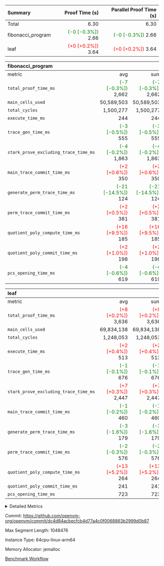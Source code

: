 | Summary | Proof Time (s) | Parallel Proof Time (s) |
|:---|---:|---:|
| Total |  6.30 |  6.30 |
| fibonacci_program | <span style='color: green'>(-0 [-0.3%])</span> 2.66 | <span style='color: green'>(-0 [-0.3%])</span> 2.66 |
| leaf | <span style='color: red'>(+0 [+0.2%])</span> 3.64 | <span style='color: red'>(+0 [+0.2%])</span> 3.64 |


| fibonacci_program |||||
|:---|---:|---:|---:|---:|
|metric|avg|sum|max|min|
| `total_proof_time_ms ` | <span style='color: green'>(-7 [-0.3%])</span> 2,662 | <span style='color: green'>(-7 [-0.3%])</span> 2,662 | <span style='color: green'>(-7 [-0.3%])</span> 2,662 | <span style='color: green'>(-7 [-0.3%])</span> 2,662 |
| `main_cells_used     ` |  50,589,503 |  50,589,503 |  50,589,503 |  50,589,503 |
| `total_cycles        ` |  1,500,277 |  1,500,277 |  1,500,277 |  1,500,277 |
| `execute_time_ms     ` |  244 |  244 |  244 |  244 |
| `trace_gen_time_ms   ` | <span style='color: green'>(-3 [-0.5%])</span> 555 | <span style='color: green'>(-3 [-0.5%])</span> 555 | <span style='color: green'>(-3 [-0.5%])</span> 555 | <span style='color: green'>(-3 [-0.5%])</span> 555 |
| `stark_prove_excluding_trace_time_ms` | <span style='color: green'>(-4 [-0.2%])</span> 1,863 | <span style='color: green'>(-4 [-0.2%])</span> 1,863 | <span style='color: green'>(-4 [-0.2%])</span> 1,863 | <span style='color: green'>(-4 [-0.2%])</span> 1,863 |
| `main_trace_commit_time_ms` | <span style='color: red'>(+2 [+0.6%])</span> 350 | <span style='color: red'>(+2 [+0.6%])</span> 350 | <span style='color: red'>(+2 [+0.6%])</span> 350 | <span style='color: red'>(+2 [+0.6%])</span> 350 |
| `generate_perm_trace_time_ms` | <span style='color: green'>(-21 [-14.5%])</span> 124 | <span style='color: green'>(-21 [-14.5%])</span> 124 | <span style='color: green'>(-21 [-14.5%])</span> 124 | <span style='color: green'>(-21 [-14.5%])</span> 124 |
| `perm_trace_commit_time_ms` | <span style='color: red'>(+2 [+0.5%])</span> 381 | <span style='color: red'>(+2 [+0.5%])</span> 381 | <span style='color: red'>(+2 [+0.5%])</span> 381 | <span style='color: red'>(+2 [+0.5%])</span> 381 |
| `quotient_poly_compute_time_ms` | <span style='color: red'>(+16 [+9.5%])</span> 185 | <span style='color: red'>(+16 [+9.5%])</span> 185 | <span style='color: red'>(+16 [+9.5%])</span> 185 | <span style='color: red'>(+16 [+9.5%])</span> 185 |
| `quotient_poly_commit_time_ms` | <span style='color: red'>(+2 [+1.0%])</span> 198 | <span style='color: red'>(+2 [+1.0%])</span> 198 | <span style='color: red'>(+2 [+1.0%])</span> 198 | <span style='color: red'>(+2 [+1.0%])</span> 198 |
| `pcs_opening_time_ms ` | <span style='color: green'>(-4 [-0.6%])</span> 619 | <span style='color: green'>(-4 [-0.6%])</span> 619 | <span style='color: green'>(-4 [-0.6%])</span> 619 | <span style='color: green'>(-4 [-0.6%])</span> 619 |

| leaf |||||
|:---|---:|---:|---:|---:|
|metric|avg|sum|max|min|
| `total_proof_time_ms ` | <span style='color: red'>(+8 [+0.2%])</span> 3,636 | <span style='color: red'>(+8 [+0.2%])</span> 3,636 | <span style='color: red'>(+8 [+0.2%])</span> 3,636 | <span style='color: red'>(+8 [+0.2%])</span> 3,636 |
| `main_cells_used     ` |  69,834,138 |  69,834,138 |  69,834,138 |  69,834,138 |
| `total_cycles        ` |  1,248,053 |  1,248,053 |  1,248,053 |  1,248,053 |
| `execute_time_ms     ` | <span style='color: red'>(+2 [+0.4%])</span> 513 | <span style='color: red'>(+2 [+0.4%])</span> 513 | <span style='color: red'>(+2 [+0.4%])</span> 513 | <span style='color: red'>(+2 [+0.4%])</span> 513 |
| `trace_gen_time_ms   ` | <span style='color: green'>(-1 [-0.1%])</span> 676 | <span style='color: green'>(-1 [-0.1%])</span> 676 | <span style='color: green'>(-1 [-0.1%])</span> 676 | <span style='color: green'>(-1 [-0.1%])</span> 676 |
| `stark_prove_excluding_trace_time_ms` | <span style='color: red'>(+7 [+0.3%])</span> 2,447 | <span style='color: red'>(+7 [+0.3%])</span> 2,447 | <span style='color: red'>(+7 [+0.3%])</span> 2,447 | <span style='color: red'>(+7 [+0.3%])</span> 2,447 |
| `main_trace_commit_time_ms` | <span style='color: green'>(-1 [-0.2%])</span> 460 | <span style='color: green'>(-1 [-0.2%])</span> 460 | <span style='color: green'>(-1 [-0.2%])</span> 460 | <span style='color: green'>(-1 [-0.2%])</span> 460 |
| `generate_perm_trace_time_ms` | <span style='color: green'>(-3 [-1.6%])</span> 179 | <span style='color: green'>(-3 [-1.6%])</span> 179 | <span style='color: green'>(-3 [-1.6%])</span> 179 | <span style='color: green'>(-3 [-1.6%])</span> 179 |
| `perm_trace_commit_time_ms` | <span style='color: green'>(-2 [-0.3%])</span> 576 | <span style='color: green'>(-2 [-0.3%])</span> 576 | <span style='color: green'>(-2 [-0.3%])</span> 576 | <span style='color: green'>(-2 [-0.3%])</span> 576 |
| `quotient_poly_compute_time_ms` | <span style='color: red'>(+13 [+5.2%])</span> 264 | <span style='color: red'>(+13 [+5.2%])</span> 264 | <span style='color: red'>(+13 [+5.2%])</span> 264 | <span style='color: red'>(+13 [+5.2%])</span> 264 |
| `quotient_poly_commit_time_ms` |  241 |  241 |  241 |  241 |
| `pcs_opening_time_ms ` |  723 |  723 |  723 |  723 |



<details>
<summary>Detailed Metrics</summary>

| group | num_segments | num_children | keygen_time_ms | fri.log_blowup | commit_exe_time_ms |
| --- | --- | --- | --- | --- | --- |
| fibonacci_program | 1 |  | 261 | 1 | 5 | 
| leaf |  | 1 |  | 1 |  | 

| group | air_name | quotient_deg | interactions | constraints |
| --- | --- | --- | --- | --- |
| fibonacci_program | AccessAdapterAir<16> | 2 | 5 | 12 | 
| fibonacci_program | AccessAdapterAir<2> | 2 | 5 | 12 | 
| fibonacci_program | AccessAdapterAir<32> | 2 | 5 | 12 | 
| fibonacci_program | AccessAdapterAir<4> | 2 | 5 | 12 | 
| fibonacci_program | AccessAdapterAir<8> | 2 | 5 | 12 | 
| fibonacci_program | BitwiseOperationLookupAir<8> | 2 | 2 | 4 | 
| fibonacci_program | MemoryMerkleAir<8> | 2 | 4 | 39 | 
| fibonacci_program | PersistentBoundaryAir<8> | 2 | 3 | 7 | 
| fibonacci_program | PhantomAir | 2 | 3 | 5 | 
| fibonacci_program | Poseidon2PeripheryAir<BabyBearParameters>, 1> | 2 | 1 | 286 | 
| fibonacci_program | ProgramAir | 1 | 1 | 4 | 
| fibonacci_program | RangeTupleCheckerAir<2> | 1 | 1 | 4 | 
| fibonacci_program | Rv32HintStoreAir | 2 | 18 | 28 | 
| fibonacci_program | VariableRangeCheckerAir | 1 | 1 | 4 | 
| fibonacci_program | VmAirWrapper<Rv32BaseAluAdapterAir, BaseAluCoreAir<4, 8> | 2 | 20 | 37 | 
| fibonacci_program | VmAirWrapper<Rv32BaseAluAdapterAir, LessThanCoreAir<4, 8> | 2 | 18 | 40 | 
| fibonacci_program | VmAirWrapper<Rv32BaseAluAdapterAir, ShiftCoreAir<4, 8> | 2 | 24 | 91 | 
| fibonacci_program | VmAirWrapper<Rv32BranchAdapterAir, BranchEqualCoreAir<4> | 2 | 11 | 20 | 
| fibonacci_program | VmAirWrapper<Rv32BranchAdapterAir, BranchLessThanCoreAir<4, 8> | 2 | 13 | 35 | 
| fibonacci_program | VmAirWrapper<Rv32CondRdWriteAdapterAir, Rv32JalLuiCoreAir> | 2 | 10 | 18 | 
| fibonacci_program | VmAirWrapper<Rv32JalrAdapterAir, Rv32JalrCoreAir> | 2 | 16 | 20 | 
| fibonacci_program | VmAirWrapper<Rv32LoadStoreAdapterAir, LoadSignExtendCoreAir<4, 8> | 2 | 18 | 33 | 
| fibonacci_program | VmAirWrapper<Rv32LoadStoreAdapterAir, LoadStoreCoreAir<4> | 2 | 17 | 40 | 
| fibonacci_program | VmAirWrapper<Rv32MultAdapterAir, DivRemCoreAir<4, 8> | 2 | 25 | 84 | 
| fibonacci_program | VmAirWrapper<Rv32MultAdapterAir, MulHCoreAir<4, 8> | 2 | 24 | 31 | 
| fibonacci_program | VmAirWrapper<Rv32MultAdapterAir, MultiplicationCoreAir<4, 8> | 2 | 19 | 19 | 
| fibonacci_program | VmAirWrapper<Rv32RdWriteAdapterAir, Rv32AuipcCoreAir> | 2 | 12 | 14 | 
| fibonacci_program | VmConnectorAir | 2 | 5 | 11 | 
| leaf | AccessAdapterAir<2> | 2 | 5 | 12 | 
| leaf | AccessAdapterAir<4> | 2 | 5 | 12 | 
| leaf | AccessAdapterAir<8> | 2 | 5 | 12 | 
| leaf | FriReducedOpeningAir | 2 | 39 | 71 | 
| leaf | JalRangeCheckAir | 2 | 9 | 14 | 
| leaf | NativePoseidon2Air<BabyBearParameters>, 1> | 2 | 136 | 572 | 
| leaf | PhantomAir | 2 | 3 | 5 | 
| leaf | ProgramAir | 1 | 1 | 4 | 
| leaf | VariableRangeCheckerAir | 1 | 1 | 4 | 
| leaf | VmAirWrapper<AluNativeAdapterAir, FieldArithmeticCoreAir> | 2 | 15 | 27 | 
| leaf | VmAirWrapper<BranchNativeAdapterAir, BranchEqualCoreAir<1> | 2 | 11 | 25 | 
| leaf | VmAirWrapper<NativeAdapterAir<2, 0>, PublicValuesCoreAir> | 2 | 11 | 30 | 
| leaf | VmAirWrapper<NativeLoadStoreAdapterAir<1>, NativeLoadStoreCoreAir<1> | 2 | 15 | 20 | 
| leaf | VmAirWrapper<NativeLoadStoreAdapterAir<4>, NativeLoadStoreCoreAir<4> | 2 | 15 | 20 | 
| leaf | VmAirWrapper<NativeVectorizedAdapterAir<4>, FieldExtensionCoreAir> | 2 | 15 | 27 | 
| leaf | VmConnectorAir | 2 | 5 | 11 | 
| leaf | VolatileBoundaryAir | 2 | 7 | 19 | 

| group | air_name | idx | rows | prep_cols | perm_cols | main_cols | cells |
| --- | --- | --- | --- | --- | --- | --- | --- |
| leaf | AccessAdapterAir<2> | 0 | 262,144 |  | 16 | 11 | 7,077,888 | 
| leaf | AccessAdapterAir<4> | 0 | 131,072 |  | 16 | 13 | 3,801,088 | 
| leaf | AccessAdapterAir<8> | 0 | 4,096 |  | 16 | 17 | 135,168 | 
| leaf | FriReducedOpeningAir | 0 | 524,288 |  | 84 | 27 | 58,195,968 | 
| leaf | JalRangeCheckAir | 0 | 65,536 |  | 28 | 12 | 2,621,440 | 
| leaf | NativePoseidon2Air<BabyBearParameters>, 1> | 0 | 65,536 |  | 312 | 398 | 46,530,560 | 
| leaf | PhantomAir | 0 | 32,768 |  | 12 | 6 | 589,824 | 
| leaf | ProgramAir | 0 | 131,072 |  | 8 | 10 | 2,359,296 | 
| leaf | VariableRangeCheckerAir | 0 | 262,144 | 2 | 8 | 1 | 2,359,296 | 
| leaf | VmAirWrapper<AluNativeAdapterAir, FieldArithmeticCoreAir> | 0 | 1,048,576 |  | 36 | 29 | 68,157,440 | 
| leaf | VmAirWrapper<BranchNativeAdapterAir, BranchEqualCoreAir<1> | 0 | 131,072 |  | 28 | 23 | 6,684,672 | 
| leaf | VmAirWrapper<NativeAdapterAir<2, 0>, PublicValuesCoreAir> | 0 | 64 |  | 28 | 27 | 3,520 | 
| leaf | VmAirWrapper<NativeLoadStoreAdapterAir<1>, NativeLoadStoreCoreAir<1> | 0 | 524,288 |  | 40 | 21 | 31,981,568 | 
| leaf | VmAirWrapper<NativeLoadStoreAdapterAir<4>, NativeLoadStoreCoreAir<4> | 0 | 131,072 |  | 40 | 27 | 8,781,824 | 
| leaf | VmAirWrapper<NativeVectorizedAdapterAir<4>, FieldExtensionCoreAir> | 0 | 131,072 |  | 36 | 38 | 9,699,328 | 
| leaf | VmConnectorAir | 0 | 2 | 1 | 16 | 5 | 42 | 
| leaf | VolatileBoundaryAir | 0 | 131,072 |  | 20 | 12 | 4,194,304 | 

| group | air_name | segment | rows | prep_cols | perm_cols | main_cols | cells |
| --- | --- | --- | --- | --- | --- | --- | --- |
| fibonacci_program | AccessAdapterAir<8> | 0 | 128 |  | 16 | 17 | 4,224 | 
| fibonacci_program | BitwiseOperationLookupAir<8> | 0 | 65,536 | 3 | 8 | 2 | 655,360 | 
| fibonacci_program | MemoryMerkleAir<8> | 0 | 512 |  | 16 | 32 | 24,576 | 
| fibonacci_program | PersistentBoundaryAir<8> | 0 | 128 |  | 12 | 20 | 4,096 | 
| fibonacci_program | PhantomAir | 0 | 1 |  | 12 | 6 | 18 | 
| fibonacci_program | Poseidon2PeripheryAir<BabyBearParameters>, 1> | 0 | 256 |  | 8 | 300 | 78,848 | 
| fibonacci_program | ProgramAir | 0 | 8,192 |  | 8 | 10 | 147,456 | 
| fibonacci_program | RangeTupleCheckerAir<2> | 0 | 524,288 | 2 | 8 | 1 | 4,718,592 | 
| fibonacci_program | Rv32HintStoreAir | 0 | 4 |  | 44 | 32 | 304 | 
| fibonacci_program | VariableRangeCheckerAir | 0 | 262,144 | 2 | 8 | 1 | 2,359,296 | 
| fibonacci_program | VmAirWrapper<Rv32BaseAluAdapterAir, BaseAluCoreAir<4, 8> | 0 | 1,048,576 |  | 52 | 36 | 92,274,688 | 
| fibonacci_program | VmAirWrapper<Rv32BaseAluAdapterAir, LessThanCoreAir<4, 8> | 0 | 524,288 |  | 40 | 37 | 40,370,176 | 
| fibonacci_program | VmAirWrapper<Rv32BranchAdapterAir, BranchEqualCoreAir<4> | 0 | 262,144 |  | 28 | 26 | 14,155,776 | 
| fibonacci_program | VmAirWrapper<Rv32BranchAdapterAir, BranchLessThanCoreAir<4, 8> | 0 | 8 |  | 32 | 32 | 512 | 
| fibonacci_program | VmAirWrapper<Rv32CondRdWriteAdapterAir, Rv32JalLuiCoreAir> | 0 | 131,072 |  | 28 | 18 | 6,029,312 | 
| fibonacci_program | VmAirWrapper<Rv32JalrAdapterAir, Rv32JalrCoreAir> | 0 | 32 |  | 36 | 28 | 2,048 | 
| fibonacci_program | VmAirWrapper<Rv32LoadStoreAdapterAir, LoadStoreCoreAir<4> | 0 | 128 |  | 52 | 41 | 11,904 | 
| fibonacci_program | VmAirWrapper<Rv32RdWriteAdapterAir, Rv32AuipcCoreAir> | 0 | 16 |  | 28 | 20 | 768 | 
| fibonacci_program | VmConnectorAir | 0 | 2 | 1 | 16 | 5 | 42 | 

| group | idx | trace_gen_time_ms | total_proof_time_ms | total_cycles | total_cells | stark_prove_excluding_trace_time_ms | quotient_poly_compute_time_ms | quotient_poly_commit_time_ms | perm_trace_commit_time_ms | pcs_opening_time_ms | main_trace_commit_time_ms | main_cells_used | generate_perm_trace_time_ms | execute_time_ms |
| --- | --- | --- | --- | --- | --- | --- | --- | --- | --- | --- | --- | --- | --- | --- |
| leaf | 0 | 676 | 3,636 | 1,248,053 | 253,173,226 | 2,447 | 264 | 241 | 576 | 723 | 460 | 69,834,138 | 179 | 513 | 

| group | idx | trace_height_constraint | weighted_sum | threshold |
| --- | --- | --- | --- | --- |
| leaf | 0 | 0 | 5,439,620 | 2,013,265,921 | 
| leaf | 0 | 1 | 26,751,232 | 2,013,265,921 | 
| leaf | 0 | 2 | 2,719,810 | 2,013,265,921 | 
| leaf | 0 | 3 | 26,878,212 | 2,013,265,921 | 
| leaf | 0 | 4 | 131,072 | 2,013,265,921 | 
| leaf | 0 | 5 | 62,313,162 | 2,013,265,921 | 

| group | segment | trace_gen_time_ms | total_proof_time_ms | total_cycles | total_cells | stark_prove_excluding_trace_time_ms | quotient_poly_compute_time_ms | quotient_poly_commit_time_ms | perm_trace_commit_time_ms | pcs_opening_time_ms | main_trace_commit_time_ms | main_cells_used | generate_perm_trace_time_ms | execute_time_ms |
| --- | --- | --- | --- | --- | --- | --- | --- | --- | --- | --- | --- | --- | --- | --- |
| fibonacci_program | 0 | 555 | 2,662 | 1,500,277 | 160,837,996 | 1,863 | 185 | 198 | 381 | 619 | 350 | 50,589,503 | 124 | 244 | 

| group | segment | trace_height_constraint | weighted_sum | threshold |
| --- | --- | --- | --- | --- |
| fibonacci_program | 0 | 0 | 3,932,542 | 2,013,265,921 | 
| fibonacci_program | 0 | 1 | 10,749,400 | 2,013,265,921 | 
| fibonacci_program | 0 | 2 | 1,966,271 | 2,013,265,921 | 
| fibonacci_program | 0 | 3 | 10,749,532 | 2,013,265,921 | 
| fibonacci_program | 0 | 4 | 1,664 | 2,013,265,921 | 
| fibonacci_program | 0 | 5 | 640 | 2,013,265,921 | 
| fibonacci_program | 0 | 6 | 7,209,100 | 2,013,265,921 | 
| fibonacci_program | 0 | 7 |  | 2,013,265,921 | 
| fibonacci_program | 0 | 8 | 35,535,101 | 2,013,265,921 | 

</details>


Commit: https://github.com/openvm-org/openvm/commit/dc4d84acbecfcb4d77a4c0f0068863b2999d0b87

Max Segment Length: 1048476

Instance Type: 64cpu-linux-arm64

Memory Allocator: jemalloc

[Benchmark Workflow](https://github.com/openvm-org/openvm/actions/runs/15692713800)

